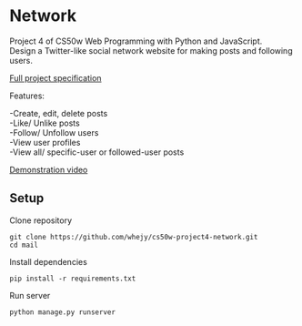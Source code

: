 # Network

Project 4 of CS50w Web Programming with Python and JavaScript.\
Design a Twitter-like social network website for making posts and following users.

[Full project specification](https://cs50.harvard.edu/web/2020/projects/4/network/)

Features:

-Create, edit, delete posts\
-Like/ Unlike posts\
-Follow/ Unfollow users\
-View user profiles\
-View all/ specific-user or followed-user posts

[Demonstration video](https://youtu.be/XgmpUVYpxCI)


## Setup

Clone repository

```
git clone https://github.com/whejy/cs50w-project4-network.git
cd mail
```

Install dependencies

```
pip install -r requirements.txt
```

Run server

```
python manage.py runserver
```
